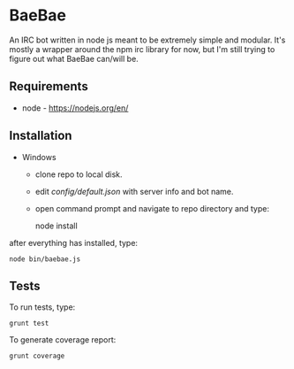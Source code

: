 # BaeBae

An IRC bot written in node js meant to be extremely simple and modular. It's
mostly a wrapper around the npm irc library for now, but I'm still trying to
figure out what BaeBae can/will be.

## Requirements

* node - https://nodejs.org/en/

## Installation

* Windows
  * clone repo to local disk.
  * edit *config/default.json* with server info and bot name.
  * open command prompt and navigate to repo directory and type:


    node install


after everything has installed, type:


    node bin/baebae.js

## Tests
To run tests, type:

    grunt test

To generate coverage report:

    grunt coverage

